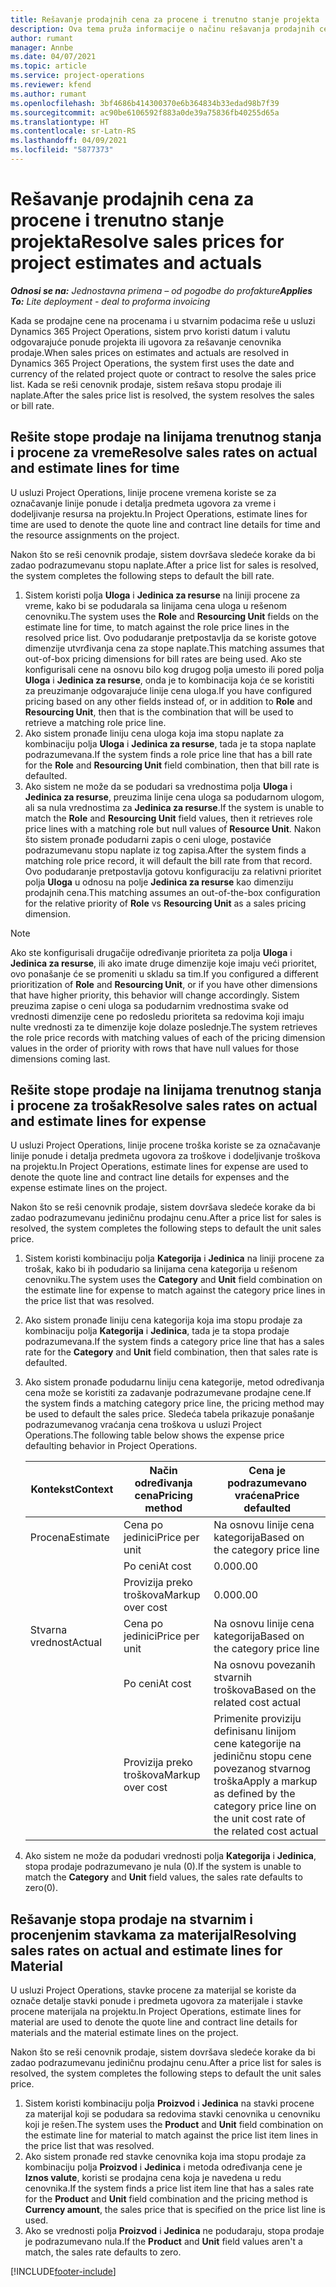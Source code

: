 ```yaml
---
title: Rešavanje prodajnih cena za procene i trenutno stanje projekta
description: Ova tema pruža informacije o načinu rešavanja prodajnih cena u procenama projekata i trenutnom stanju.
author: rumant
manager: Annbe
ms.date: 04/07/2021
ms.topic: article
ms.service: project-operations
ms.reviewer: kfend
ms.author: rumant
ms.openlocfilehash: 3bf4686b414300370e6b364834b33edad98b7f39
ms.sourcegitcommit: ac90be6106592f883a0de39a75836fb40255d65a
ms.translationtype: HT
ms.contentlocale: sr-Latn-RS
ms.lasthandoff: 04/09/2021
ms.locfileid: "5877373"
---
```

# <a name="resolve-sales-prices-for-project-estimates-and-actuals"></a><span data-ttu-id="15f05-103">Rešavanje prodajnih cena za procene i trenutno stanje projekta</span><span class="sxs-lookup"><span data-stu-id="15f05-103">Resolve sales prices for project estimates and actuals</span></span>

<span data-ttu-id="15f05-104">_**Odnosi se na:** Jednostavna primena – od pogodbe do profakture_</span><span class="sxs-lookup"><span data-stu-id="15f05-104">_**Applies To:** Lite deployment - deal to proforma invoicing_</span></span>

<span data-ttu-id="15f05-105">Kada se prodajne cene na procenama i u stvarnim podacima reše u usluzi Dynamics 365 Project Operations, sistem prvo koristi datum i valutu odgovarajuće ponude projekta ili ugovora za rešavanje cenovnika prodaje.</span><span class="sxs-lookup"><span data-stu-id="15f05-105">When sales prices on estimates and actuals are resolved in Dynamics 365 Project Operations, the system first uses the date and currency of the related project quote or contract to resolve the sales price list.</span></span> <span data-ttu-id="15f05-106">Kada se reši cenovnik prodaje, sistem rešava stopu prodaje ili naplate.</span><span class="sxs-lookup"><span data-stu-id="15f05-106">After the sales price list is resolved, the system resolves the sales or bill rate.</span></span>

## <a name="resolve-sales-rates-on-actual-and-estimate-lines-for-time"></a><span data-ttu-id="15f05-107">Rešite stope prodaje na linijama trenutnog stanja i procene za vreme</span><span class="sxs-lookup"><span data-stu-id="15f05-107">Resolve sales rates on actual and estimate lines for time</span></span>

<span data-ttu-id="15f05-108">U usluzi Project Operations, linije procene vremena koriste se za označavanje linije ponude i detalja predmeta ugovora za vreme i dodeljivanje resursa na projektu.</span><span class="sxs-lookup"><span data-stu-id="15f05-108">In Project Operations, estimate lines for time are used to denote the quote line and contract line details for time and the resource assignments on the project.</span></span>

<span data-ttu-id="15f05-109">Nakon što se reši cenovnik prodaje, sistem dovršava sledeće korake da bi zadao podrazumevanu stopu naplate.</span><span class="sxs-lookup"><span data-stu-id="15f05-109">After a price list for sales is resolved, the system completes the following steps to default the bill rate.</span></span>

1. <span data-ttu-id="15f05-110">Sistem koristi polja **Uloga** i **Jedinica za resurse** na liniji procene za vreme, kako bi se podudarala sa linijama cena uloga u rešenom cenovniku.</span><span class="sxs-lookup"><span data-stu-id="15f05-110">The system uses the **Role** and **Resourcing Unit** fields on the estimate line for time, to match against the role price lines in the resolved price list.</span></span> <span data-ttu-id="15f05-111">Ovo podudaranje pretpostavlja da se koriste gotove dimenzije utvrđivanja cena za stope naplate.</span><span class="sxs-lookup"><span data-stu-id="15f05-111">This matching assumes that out-of-box pricing dimensions for bill rates are being used.</span></span> <span data-ttu-id="15f05-112">Ako ste konfigurisali cene na osnovu bilo kog drugog polja umesto ili pored polja **Uloga** i **Jedinica za resurse**, onda je to kombinacija koja će se koristiti za preuzimanje odgovarajuće linije cena uloga.</span><span class="sxs-lookup"><span data-stu-id="15f05-112">If you have configured pricing based on any other fields instead of, or in addition to **Role** and **Resourcing Unit**, then that is the combination that will be used to retrieve a matching role price line.</span></span>
2. <span data-ttu-id="15f05-113">Ako sistem pronađe liniju cena uloga koja ima stopu naplate za kombinaciju polja **Uloga** i **Jedinica za resurse**, tada je ta stopa naplate podrazumevana.</span><span class="sxs-lookup"><span data-stu-id="15f05-113">If the system finds a role price line that has a bill rate for the **Role** and **Resourcing Unit** field combination, then that bill rate is defaulted.</span></span>
3. <span data-ttu-id="15f05-114">Ako sistem ne može da se podudari sa vrednostima polja **Uloga** i **Jedinica za resurse**, preuzima linije cena uloga sa podudarnom ulogom, ali sa nula vrednostima za **Jedinica za resurse**.</span><span class="sxs-lookup"><span data-stu-id="15f05-114">If the system is unable to match the **Role** and **Resourcing Unit** field values, then it retrieves role price lines with a matching role but null values of **Resource Unit**.</span></span> <span data-ttu-id="15f05-115">Nakon što sistem pronađe podudarni zapis o ceni uloge, postaviće podrazumevanu stopu naplate iz tog zapisa.</span><span class="sxs-lookup"><span data-stu-id="15f05-115">After the system finds a matching role price record, it will default the bill rate from that record.</span></span> <span data-ttu-id="15f05-116">Ovo podudaranje pretpostavlja gotovu konfiguraciju za relativni prioritet polja **Uloga** u odnosu na polje **Jedinica za resurse** kao dimenziju prodajnih cena.</span><span class="sxs-lookup"><span data-stu-id="15f05-116">This matching assumes an out-of-the-box configuration for the relative priority of **Role** vs **Resourcing Unit** as a sales pricing dimension.</span></span>

> [!NOTE]
> <span data-ttu-id="15f05-117">Ako ste konfigurisali drugačije određivanje prioriteta za polja **Uloga** i **Jedinica za resurse**, ili ako imate druge dimenzije koje imaju veći prioritet, ovo ponašanje će se promeniti u skladu sa tim.</span><span class="sxs-lookup"><span data-stu-id="15f05-117">If you configured a different prioritization of **Role** and **Resourcing Unit**, or if you have other dimensions that have higher priority, this behavior will change accordingly.</span></span> <span data-ttu-id="15f05-118">Sistem preuzima zapise o ceni uloga sa podudarnim vrednostima svake od vrednosti dimenzije cene po redosledu prioriteta sa redovima koji imaju nulte vrednosti za te dimenzije koje dolaze poslednje.</span><span class="sxs-lookup"><span data-stu-id="15f05-118">The system retrieves the role price records with matching values of each of the pricing dimension values in the order of priority with rows that have null values for those dimensions coming last.</span></span>

## <a name="resolve-sales-rates-on-actual-and-estimate-lines-for-expense"></a><span data-ttu-id="15f05-119">Rešite stope prodaje na linijama trenutnog stanja i procene za trošak</span><span class="sxs-lookup"><span data-stu-id="15f05-119">Resolve sales rates on actual and estimate lines for expense</span></span>

<span data-ttu-id="15f05-120">U usluzi Project Operations, linije procene troška koriste se za označavanje linije ponude i detalja predmeta ugovora za troškove i dodeljivanje troškova na projektu.</span><span class="sxs-lookup"><span data-stu-id="15f05-120">In Project Operations, estimate lines for expense are used to denote the quote line and contract line details for expenses and the expense estimate lines on the project.</span></span>

<span data-ttu-id="15f05-121">Nakon što se reši cenovnik prodaje, sistem dovršava sledeće korake da bi zadao podrazumevanu jediničnu prodajnu cenu.</span><span class="sxs-lookup"><span data-stu-id="15f05-121">After a price list for sales is resolved, the system completes the following steps to default the unit sales price.</span></span>

1. <span data-ttu-id="15f05-122">Sistem koristi kombinaciju polja **Kategorija** i **Jedinica** na liniji procene za trošak, kako bi ih podudario sa linijama cena kategorija u rešenom cenovniku.</span><span class="sxs-lookup"><span data-stu-id="15f05-122">The system uses the **Category** and **Unit** field combination on the estimate line for expense to match against the category price lines in the price list that was resolved.</span></span>
2. <span data-ttu-id="15f05-123">Ako sistem pronađe liniju cena kategorija koja ima stopu prodaje za kombinaciju polja **Kategorija** i **Jedinica**, tada je ta stopa prodaje podrazumevana.</span><span class="sxs-lookup"><span data-stu-id="15f05-123">If the system finds a category price line that has a sales rate for the **Category** and **Unit** field combination, then that sales rate is defaulted.</span></span>
3. <span data-ttu-id="15f05-124">Ako sistem pronađe podudarnu liniju cena kategorije, metod određivanja cena može se koristiti za zadavanje podrazumevane prodajne cene.</span><span class="sxs-lookup"><span data-stu-id="15f05-124">If the system finds a matching category price line, the pricing method may be used to default the sales price.</span></span> <span data-ttu-id="15f05-125">Sledeća tabela prikazuje ponašanje podrazumevanog vraćanja cena troškova u usluzi Project Operations.</span><span class="sxs-lookup"><span data-stu-id="15f05-125">The following table below shows the expense price defaulting behavior in Project Operations.</span></span>

    | <span data-ttu-id="15f05-126">Kontekst</span><span class="sxs-lookup"><span data-stu-id="15f05-126">Context</span></span> | <span data-ttu-id="15f05-127">Način određivanja cena</span><span class="sxs-lookup"><span data-stu-id="15f05-127">Pricing method</span></span> | <span data-ttu-id="15f05-128">Cena je podrazumevano vraćena</span><span class="sxs-lookup"><span data-stu-id="15f05-128">Price defaulted</span></span> |
    | --- | --- | --- |
    | <span data-ttu-id="15f05-129">Procena</span><span class="sxs-lookup"><span data-stu-id="15f05-129">Estimate</span></span> | <span data-ttu-id="15f05-130">Cena po jedinici</span><span class="sxs-lookup"><span data-stu-id="15f05-130">Price per unit</span></span> | <span data-ttu-id="15f05-131">Na osnovu linije cena kategorija</span><span class="sxs-lookup"><span data-stu-id="15f05-131">Based on the category price line</span></span> |
    | &nbsp; | <span data-ttu-id="15f05-132">Po ceni</span><span class="sxs-lookup"><span data-stu-id="15f05-132">At cost</span></span> | <span data-ttu-id="15f05-133">0.00</span><span class="sxs-lookup"><span data-stu-id="15f05-133">0.00</span></span> |
    | &nbsp; | <span data-ttu-id="15f05-134">Provizija preko troškova</span><span class="sxs-lookup"><span data-stu-id="15f05-134">Markup over cost</span></span> | <span data-ttu-id="15f05-135">0.00</span><span class="sxs-lookup"><span data-stu-id="15f05-135">0.00</span></span> |
    | <span data-ttu-id="15f05-136">Stvarna vrednost</span><span class="sxs-lookup"><span data-stu-id="15f05-136">Actual</span></span> | <span data-ttu-id="15f05-137">Cena po jedinici</span><span class="sxs-lookup"><span data-stu-id="15f05-137">Price per unit</span></span> | <span data-ttu-id="15f05-138">Na osnovu linije cena kategorija</span><span class="sxs-lookup"><span data-stu-id="15f05-138">Based on the category price line</span></span> |
    | &nbsp; | <span data-ttu-id="15f05-139">Po ceni</span><span class="sxs-lookup"><span data-stu-id="15f05-139">At cost</span></span> | <span data-ttu-id="15f05-140">Na osnovu povezanih stvarnih troškova</span><span class="sxs-lookup"><span data-stu-id="15f05-140">Based on the related cost actual</span></span> |
    | &nbsp; | <span data-ttu-id="15f05-141">Provizija preko troškova</span><span class="sxs-lookup"><span data-stu-id="15f05-141">Markup over cost</span></span> | <span data-ttu-id="15f05-142">Primenite proviziju definisanu linijom cene kategorije na jediničnu stopu cene povezanog stvarnog troška</span><span class="sxs-lookup"><span data-stu-id="15f05-142">Apply a markup as defined by the category price line on the unit cost rate of the related cost actual</span></span> |

4. <span data-ttu-id="15f05-143">Ako sistem ne može da podudari vrednosti polja **Kategorija** i **Jedinica**, stopa prodaje podrazumevano je nula (0).</span><span class="sxs-lookup"><span data-stu-id="15f05-143">If the system is unable to match the **Category** and **Unit** field values, the sales rate defaults to zero(0).</span></span>

## <a name="resolving-sales-rates-on-actual-and-estimate-lines-for-material"></a><span data-ttu-id="15f05-144">Rešavanje stopa prodaje na stvarnim i procenjenim stavkama za materijal</span><span class="sxs-lookup"><span data-stu-id="15f05-144">Resolving sales rates on actual and estimate lines for Material</span></span>

<span data-ttu-id="15f05-145">U usluzi Project Operations, stavke procene za materijal se koriste da označe detalje stavki ponude i predmeta ugovora za materijale i stavke procene materijala na projektu.</span><span class="sxs-lookup"><span data-stu-id="15f05-145">In Project Operations, estimate lines for material are used to denote the quote line and contract line details for materials and the material estimate lines on the project.</span></span>

<span data-ttu-id="15f05-146">Nakon što se reši cenovnik prodaje, sistem dovršava sledeće korake da bi zadao podrazumevanu jediničnu prodajnu cenu.</span><span class="sxs-lookup"><span data-stu-id="15f05-146">After a price list for sales is resolved, the system completes the following steps to default the unit sales price.</span></span>

1. <span data-ttu-id="15f05-147">Sistem koristi kombinaciju polja **Proizvod** i **Jedinica** na stavki procene za materijal koji se podudara sa redovima stavki cenovnika u cenovniku koji je rešen.</span><span class="sxs-lookup"><span data-stu-id="15f05-147">The system uses the **Product** and **Unit** field combination on the estimate line for material to match against the price list item lines in the price list that was resolved.</span></span>
2. <span data-ttu-id="15f05-148">Ako sistem pronađe red stavke cenovnika koja ima stopu prodaje za kombinaciju polja **Proizvod** i **Jedinica** i metoda određivanja cene je **Iznos valute**, koristi se prodajna cena koja je navedena u redu cenovnika.</span><span class="sxs-lookup"><span data-stu-id="15f05-148">If the system finds a price list item line that has a sales rate for the **Product** and **Unit** field combination and the pricing method is **Currency amount**, the sales price that is specified on the price list line is used.</span></span>
3. <span data-ttu-id="15f05-149">Ako se vrednosti polja **Proizvod** i **Jedinica** ne podudaraju, stopa prodaje je podrazumevano nula.</span><span class="sxs-lookup"><span data-stu-id="15f05-149">If the **Product** and **Unit** field values aren't a match, the sales rate defaults to zero.</span></span>

[!INCLUDE[footer-include](../../includes/footer-banner.md)]
